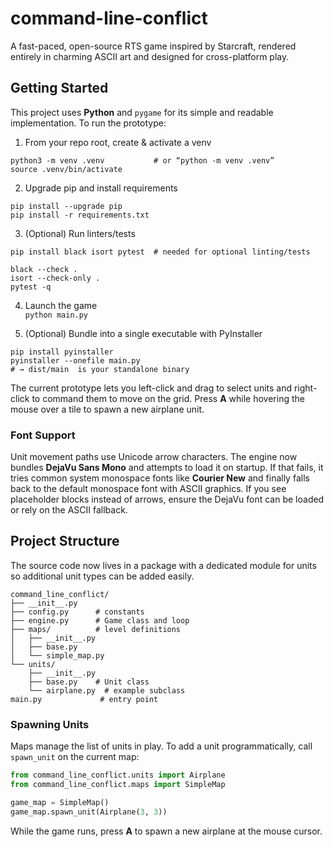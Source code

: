 # command-line-conflict

A fast-paced, open-source RTS game inspired by Starcraft, rendered entirely in charming ASCII art and designed for cross-platform play.

## Getting Started

This project uses **Python** and `pygame` for its simple and readable implementation. To run the prototype:

1) From your repo root, create & activate a venv  
```
python3 -m venv .venv           # or “python -m venv .venv”  
source .venv/bin/activate       
```

2) Upgrade pip and install requirements  
```
pip install --upgrade pip       
pip install -r requirements.txt  
```

3) (Optional) Run linters/tests  
```
pip install black isort pytest  # needed for optional linting/tests

black --check .  
isort --check-only .  
pytest -q  
```

4) Launch the game  
`python main.py    `              

5) (Optional) Bundle into a single executable with PyInstaller  
```
pip install pyinstaller         
pyinstaller --onefile main.py    
# → dist/main  is your standalone binary  
```

The current prototype lets you left-click and drag to select units and right-click to command them to move on the grid. Press **A** while hovering the mouse over a tile to spawn a new airplane unit.

### Font Support
Unit movement paths use Unicode arrow characters. The engine now bundles
**DejaVu Sans Mono** and attempts to load it on startup. If that fails, it tries
common system monospace fonts like **Courier New** and finally falls back to the
default monospace font with ASCII graphics. If you see placeholder blocks
instead of arrows, ensure the DejaVu font can be loaded or rely on the ASCII
fallback.

## Project Structure
The source code now lives in a package with a dedicated module for units so
additional unit types can be added easily.
```
command_line_conflict/
├── __init__.py
├── config.py      # constants
├── engine.py      # Game class and loop
├── maps/          # level definitions
│   ├── __init__.py
│   ├── base.py
│   └── simple_map.py
└── units/
    ├── __init__.py
    ├── base.py    # Unit class
    └── airplane.py  # example subclass
main.py             # entry point
```

### Spawning Units
Maps manage the list of units in play. To add a unit programmatically, call
`spawn_unit` on the current map:

```python
from command_line_conflict.units import Airplane
from command_line_conflict.maps import SimpleMap

game_map = SimpleMap()
game_map.spawn_unit(Airplane(3, 3))
```

While the game runs, press **A** to spawn a new airplane at the mouse cursor.

